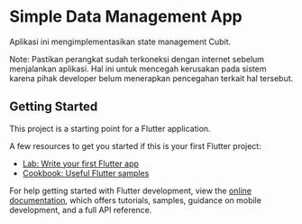 # Simple Data Management App

Aplikasi ini mengimplementasikan state management Cubit.

Note: Pastikan perangkat sudah terkoneksi dengan internet sebelum menjalankan aplikasi. Hal ini untuk mencegah kerusakan pada sistem karena pihak developer belum menerapkan pencegahan terkait hal tersebut.

## Getting Started

This project is a starting point for a Flutter application.

A few resources to get you started if this is your first Flutter project:

- [Lab: Write your first Flutter app](https://docs.flutter.dev/get-started/codelab)
- [Cookbook: Useful Flutter samples](https://docs.flutter.dev/cookbook)

For help getting started with Flutter development, view the
[online documentation](https://docs.flutter.dev/), which offers tutorials,
samples, guidance on mobile development, and a full API reference.
